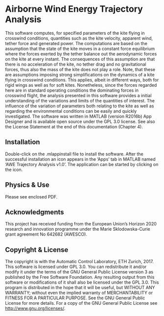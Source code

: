 # Airborne Wind Energy Trajectory Analysis

This software computes, for specified parameters of the kite flying in crosswind conditions, quantities such as the kite velocity, apparent wind, tether force and generated power. The computations are based on the assumption that the state of the kite moves in a constant force equilibrium where the forces exerted by the tether balance out the aerodynamic forces on the kite at every instant. The consequences of this assumption are that there is no acceleration of the kite, no tether drag and no gravitational forces, thus also the mass of the kite does not play a role. Note, that these are assumptions imposing strong simplifications on the dynamics of a kite flying in crosswind conditions. This applies, albeit in different ways, both for rigid wings as well as for soft kites. Nonetheless, since the forces regarded here are in standard operating conditions the dominating forces in crosswind flight, the analysis presented in this software provides a initial understanding of the variations and limits of the quantities of interest. The influence of the variation of parameters both relating to the kite as well as regarding the environmental conditions can be easily and quickly investigated. The software was written in MATLAB (version R2016b) App Designer and is available open source under the GPL 3.0 license. See also the License Statement at the end of this documentation (Chapter 4). 

## Installation

Double-click on the .mlappinstall file to install the software. After the successful installation an icon appears in the ‘Apps’ tab in MATLAB named ‘AWE Trajectory Analysis v1.0’. The application can be started by clicking on the icon.

## Physics & Use

Please see enclosed PDF.

## Acknowledgments

This project has received funding from the European Union’s Horizon 2020 research and innovation programme under the Marie Sklodowska-Curie grant agreement No 642682 (AWESCO).

## Copyright & License

The copyright is with the Automatic Control Laboratory, ETH Zurich, 2017. This software is licensed under GPL 3.0. You can redistribute it and/or modify it under the terms of the GNU General Public License version 3 as published by the Free Software Foundation. Any resulting output from this software or modifications of it shall also be licensed under the GPL 3.0. This program is distributed in the hope that it will be useful, but WITHOUT ANY WARRANTY; without even the implied warranty of MERCHANTABILITY or FITNESS FOR A PARTICULAR PURPOSE. See the GNU General Public License for more details. For a copy of the GNU General Public License see http://www.gnu.org/licenses/.
